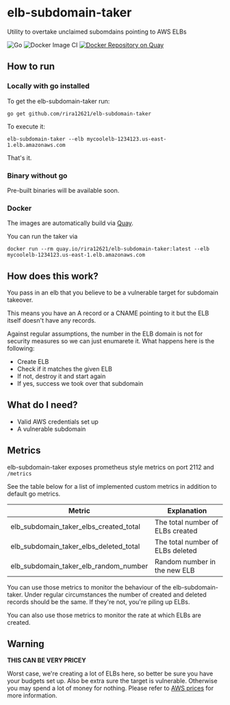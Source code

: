 # elb-subdomain-taker
Utility to overtake unclaimed subomdains pointing to AWS ELBs

![Go](https://github.com/RiRa12621/bug-bounty-collection/workflows/Go/badge.svg)
![Docker Image CI](https://github.com/bug-bounty-collection/elb-subdomain-taker/workflows/Docker%20Image%20CI/badge.svg)
[![Docker Repository on Quay](https://quay.io/repository/bug-bounty-collection/elb-subdomain-taker/status "Docker Repository on Quay")](https://quay.io/repository/rira12621/elb-subdomain-taker)

## How to run

### Locally with go installed
To get the elb-subdomain-taker run:
```
go get github.com/rira12621/elb-subdomain-taker
```

To execute it:
```
elb-subdomain-taker --elb mycoolelb-1234123.us-east-1.elb.amazonaws.com
```
That's it.

### Binary without go
Pre-built binaries will be available soon.

### Docker
The images are automatically build via [Quay](https://quay.io/repository/rira12621/elb-subdomain-taker?tab=builds).

You can run the taker via

```
docker run --rm quay.io/rira12621/elb-subdomain-taker:latest --elb mycoolelb-1234123.us-east-1.elb.amazonaws.com
```

## How does this work?
You pass in an elb that you believe to be a vulnerable target for subdomain takeover.

This means you have an A record or a CNAME pointing to it but the ELB itself doesn't have any records.

Against regular assumptions, the number in the ELB domain is not for security measures so we can just enumarete it.
What happens here is the following:
* Create ELB
* Check if it matches the given ELB
* If not, destroy it and start again
* If yes, success we took over that subdomain

## What do I need?

* Valid AWS credentials set up
* A vulnerable subdomain

## Metrics

elb-subdomain-taker exposes prometheus style metrics on port 2112 and `/metrics`

See the table below for a list of implemented custom metrics in addition to default go metrics.


| Metric                                 | Explanation                      |
|----------------------------------------|----------------------------------|
| elb_subdomain_taker_elbs_created_total | The total number of ELBs created |
| elb_subdomain_taker_elbs_deleted_total | The total number of ELBs deleted |
| elb_subdomain_taker_elb_random_number  | Random number in the new ELB     |

You can use those metrics to monitor the behaviour of the elb-subdomain-taker.
Under regular circumstances the number of created and deleted records should be the same.
If they're not, you're piling up ELBs.

You can also use those metrics to monitor the rate at which ELBs are created.

## Warning

**THIS CAN BE VERY PRICEY**

Worst case, we're creating a lot of ELBs here, so better be sure you have your budgets set up.
Also be extra sure the target is vulnerable. Otherwise you may spend a lot of money for nothing.
Please refer to [AWS prices](https://aws.amazon.com/elasticloadbalancing/pricing/?nc1=h_ls) for more information.
